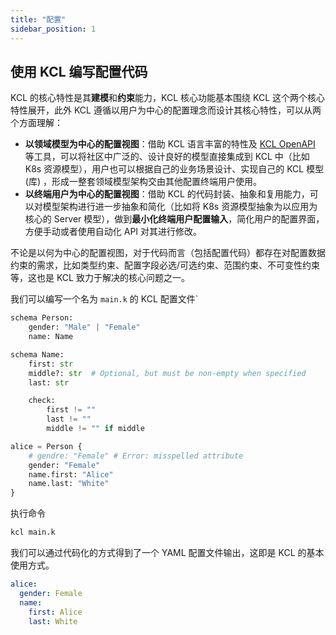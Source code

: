 ```yaml
---
title: "配置"
sidebar_position: 1
---
```


## 使用 KCL 编写配置代码

KCL 的核心特性是其**建模**和**约束**能力，KCL 核心功能基本围绕 KCL 这个两个核心特性展开，此外 KCL 遵循以用户为中心的配置理念而设计其核心特性，可以从两个方面理解：

- **以领域模型为中心的配置视图**：借助 KCL 语言丰富的特性及 [KCL OpenAPI](https://kcl-lang.io/docs/tools/cli/openapi/) 等工具，可以将社区中广泛的、设计良好的模型直接集成到 KCL 中（比如 K8s 资源模型），用户也可以根据自己的业务场景设计、实现自己的 KCL 模型 (库) ，形成一整套领域模型架构交由其他配置终端用户使用。
- **以终端用户为中心的配置视图**：借助 KCL 的代码封装、抽象和复用能力，可以对模型架构进行进一步抽象和简化（比如将 K8s 资源模型抽象为以应用为核心的 Server 模型），做到**最小化终端用户配置输入**，简化用户的配置界面，方便手动或者使用自动化 API 对其进行修改。

不论是以何为中心的配置视图，对于代码而言（包括配置代码）都存在对配置数据约束的需求，比如类型约束、配置字段必选/可选约束、范围约束、不可变性约束等，这也是 KCL 致力于解决的核心问题之一。

我们可以编写一个名为 `main.k` 的 KCL 配置文件`

```python
schema Person:
    gender: "Male" | "Female"
    name: Name

schema Name:
    first: str
    middle?: str  # Optional, but must be non-empty when specified
    last: str

    check:
        first != ""
        last != ""
        middle != "" if middle

alice = Person {
    # gendre: "Female" # Error: misspelled attribute
    gender: "Female"
    name.first: "Alice"
    name.last: "White"
}
```

执行命令

```bash
kcl main.k
```

我们可以通过代码化的方式得到了一个 YAML 配置文件输出，这即是 KCL 的基本使用方式。

```yaml
alice:
  gender: Female
  name:
    first: Alice
    last: White
```
